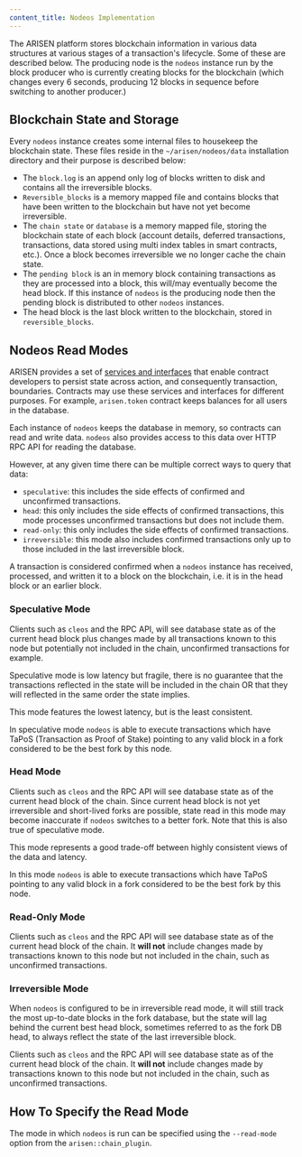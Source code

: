 ```yaml
---
content_title: Nodeos Implementation
---
```


The ARISEN platform stores blockchain information in various data structures at various stages of a transaction's lifecycle. Some of these are described below. The producing node is the `nodeos` instance run by the block producer who is currently creating blocks for the blockchain (which changes every 6 seconds, producing 12 blocks in sequence before switching to another producer.)

## Blockchain State and Storage

Every `nodeos` instance creates some internal files to housekeep the blockchain state. These files reside in the `~/arisen/nodeos/data` installation directory and their purpose is described below:

* The `block.log` is an append only log of blocks written to disk and contains all the irreversible blocks.
* `Reversible_blocks` is a memory mapped file and contains blocks that have been written to the blockchain but have not yet become irreversible.
* The `chain state` or `database` is a memory mapped file, storing the blockchain state of each block (account details, deferred transactions, transactions, data stored using multi index tables in smart contracts, etc.). Once a block becomes irreversible we no longer cache the chain state.
* The `pending block` is an in memory block containing transactions as they are processed into a block, this will/may eventually become the head block. If this instance of `nodeos` is the producing node then the pending block is distributed to other `nodeos` instances.
* The head block is the last block written to the blockchain, stored in `reversible_blocks`.

## Nodeos Read Modes

ARISEN provides a set of [services and interfaces](https://developers.eos.io/arisen-cpp/docs/db-api) that enable contract developers to persist state across action, and consequently transaction, boundaries. Contracts may use these services and interfaces for different purposes. For example, `arisen.token` contract keeps balances for all users in the database.

Each instance of `nodeos` keeps the database in memory, so contracts can read and write data.   `nodeos` also provides access to this data over HTTP RPC API for reading the database.

However, at any given time there can be multiple correct ways to query that data: 
- `speculative`: this includes the side effects of confirmed and unconfirmed transactions.
- `head`: this only includes the side effects of confirmed transactions, this mode processes unconfirmed transactions but does not include them.
- `read-only`: this only includes the side effects of confirmed transactions.
- `irreversible`: this mode also includes confirmed transactions only up to those included in the last irreversible block.

A transaction is considered confirmed when a `nodeos` instance has received, processed, and written it to a block on the blockchain, i.e. it is in the head block or an earlier block.

### Speculative Mode

Clients such as `cleos` and the RPC API, will see database state as of the current head block plus changes made by all transactions known to this node but potentially not included in the chain, unconfirmed transactions for example.

Speculative mode is low latency but fragile, there is no guarantee that the transactions reflected in the state will be included in the chain OR that they will reflected in the same order the state implies.  

This mode features the lowest latency, but is the least consistent. 

In speculative mode `nodeos` is able to execute transactions which have TaPoS (Transaction as Proof of Stake) pointing to any valid block in a fork considered to be the best fork by this node.

### Head Mode

Clients such as `cleos` and the RPC API will see database state as of the current head block of the chain.  Since current head block is not yet irreversible and short-lived forks are possible, state read in this mode may become inaccurate  if `nodeos` switches to a better fork.  Note that this is also true of speculative mode.  

This mode represents a good trade-off between highly consistent views of the data and latency.

In this mode `nodeos` is able to execute transactions which have TaPoS pointing to any valid block in a fork considered to be the best fork by this node.

### Read-Only Mode

Clients such as `cleos` and the RPC API will see database state as of the current head block of the chain. It **will not** include changes made by transactions known to this node but not included in the chain, such as unconfirmed transactions.

### Irreversible Mode

When `nodeos` is configured to be in irreversible read mode, it will still track the most up-to-date blocks in the fork database, but the state will lag behind the current best head block, sometimes referred to as the fork DB head, to always reflect the state of the last irreversible block. 

Clients such as `cleos` and the RPC API will see database state as of the current head block of the chain. It **will not** include changes made by transactions known to this node but not included in the chain, such as unconfirmed transactions.

## How To Specify the Read Mode

The mode in which `nodeos` is run can be specified using the `--read-mode` option from the `arisen::chain_plugin`.
